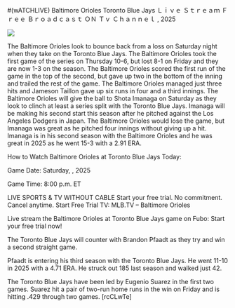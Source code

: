 #(wATCHLIVE) Baltimore Orioles Toronto Blue Jays Ｌｉｖｅ Ｓｔｒｅａｍ Ｆｒｅｅ Ｂｒｏａｄｃａｓｔ ＯＮ Ｔｖ Ｃｈａｎｎｅｌ , 2025  
  
  
[![](https://i.imgur.com/qSNzIqt.png)](https://movie.rssnews.media/GvjDehPwX.php)  
  
The Baltimore Orioles look to bounce back from a loss on Saturday night when they take on the Toronto Blue Jays. The Baltimore Orioles took the first game of the series on Thursday 10-6, but lost 8-1 on Friday and they are now 1-3 on the season. The Baltimore Orioles scored the first run of the game in the top of the second, but gave up two in the bottom of the inning and trailed the rest of the game. The Baltimore Orioles managed just three hits and Jameson Taillon gave up six runs in four and a third innings. The Baltimore Orioles will give the ball to Shota Imanaga on Saturday as they look to clinch at least a series split with the Toronto Blue Jays. Imanaga will be making his second start this season after he pitched against the Los Angeles Dodgers in Japan. The Baltimore Orioles would lose the game, but Imanaga was great as he pitched four innings without giving up a hit. Imanaga is in his second season with the Baltimore Orioles and he was great in 2025 as he went 15-3 with a 2.91 ERA.

How to Watch Baltimore Orioles at Toronto Blue Jays Today:

Game Date: Saturday, , 2025

Game Time: 8:00 p.m. ET

LIVE SPORTS & TV WITHOUT CABLE
Start your free trial. No commitment. Cancel anytime.
Start Free Trial
TV: MLB.TV – Baltimore Orioles

Live stream the Baltimore Orioles at Toronto Blue Jays game on Fubo: Start your free trial now!

The Toronto Blue Jays will counter with Brandon Pfaadt as they try and win a second straight game.

Pfaadt is entering his third season with the Toronto Blue Jays. He went 11-10 in 2025 with a 4.71 ERA. He struck out 185 last season and walked just 42.

The Toronto Blue Jays have been led by Eugenio Suarez in the first two games. Suarez hit a pair of two-run home runs in the win on Friday and is hitting .429 through two games. [rcCLwTe]